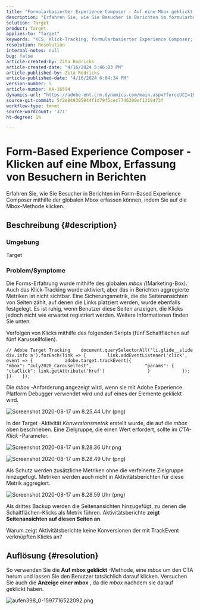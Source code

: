 ```yaml
---
title: "Formularbasierter Experience Composer - Auf eine Mbox geklickt, erfasst keine Besucher in Berichten"
description: "Erfahren Sie, wie Sie Besucher in Berichten im formularbasierten Experience Composer mithilfe der globalen Mbox erfassen können, indem Sie auf die Mbox-Methode klicken."
solution: Target
product: Target
applies-to: "Target"
keywords: "KCS, Klick-Tracking, formularbasierter Experience Composer, Mbox"
resolution: Resolution
internal-notes: null
bug: false
article-created-by: Zita Rodricks
article-created-date: "4/16/2024 5:46:03 PM"
article-published-by: Zita Rodricks
article-published-date: "4/16/2024 6:04:34 PM"
version-number: 5
article-number: KA-16594
dynamics-url: "https://adobe-ent.crm.dynamics.com/main.aspx?forceUCI=1&pagetype=entityrecord&etn=knowledgearticle&id=748a822b-19fc-ee11-a1ff-6045bd0065b6"
source-git-commit: 5f2e849305944f1d79f5cec7746300ef1319473f
workflow-type: tm+mt
source-wordcount: '371'
ht-degree: 1%

---
```


# Form-Based Experience Composer - Klicken auf eine Mbox, Erfassung von Besuchern in Berichten


Erfahren Sie, wie Sie Besucher in Berichten im Form-Based Experience Composer mithilfe der globalen Mbox erfassen können, indem Sie auf die Mbox-Methode klicken.

## Beschreibung {#description}


### <b>Umgebung</b>

Target

### <b>Problem/Symptome</b>

Die Forms-Erfahrung wurde mithilfe des globalen *mbox (*(Marketing-Box). Auch das Klick-Tracking wurde aktiviert, aber das in Berichten aggregierte Metriken ist nicht sichtbar. Eine Sicherungsmetrik, die die Seitenansichten von Seiten zählt, auf denen die Links platziert werden, wurde ebenfalls festgelegt. Es ist ruhig, wenn Benutzer diese Seiten anzeigen, die Klicks jedoch nicht wie erwartet registriert werden. Weitere Informationen finden Sie unten.



Verfolgen von Klicks mithilfe des folgenden Skripts (fünf Schaltflächen auf fünf Karussellfolien).




```
// Adobe Target Tracking    document.querySelectorAll('li.glide__slide div.info a').forEach(link => {        link.addEventListener('click', event => {            adobe.target.trackEvent({                    "mbox": "July2020_CarouselTest",                    "params": {                    "ctaClick": link.getAttribute('href')                }            });        })    });
```




Die *mbox* -Anforderung angezeigt wird, wenn sie mit Adobe Experience Platform Debugger verwendet wird und auf eines der Elemente geklickt wird.



![Screenshot 2020-08-17 um 8.25.44 Uhr (png)](https://experienceleaguecommunities.adobe.com/t5/image/serverpage/image-id/26222i8EFBFA8432501D9E/image-size/medium?v=1.0&amp;amp;px=400 "Screenshot 2020-08-17 um 8.25.44 Uhr (png)")



In der Target -Aktivität *Konversionsmetrik* erstellt wurde, die auf die *mbox* oben beschrieben. Eine Zielgruppe, die einen Wert erfordert, sollte im *CTA-Klick* -Parameter.



![Screenshot 2020-08-17 um 8.28.36 Uhr.png](https://experienceleaguecommunities.adobe.com/t5/image/serverpage/image-id/26225i9E8B86819537BB25/image-size/medium?v=1.0&amp;amp;px=400 "Screenshot 2020-08-17 um 8.28.36 Uhr.png")

![Screenshot 2020-08-17 um 8.28.49 Uhr (png)](https://experienceleaguecommunities.adobe.com/t5/image/serverpage/image-id/26223i6D9AAA0A81236A58/image-size/medium?v=1.0&amp;amp;px=400 "Screenshot 2020-08-17 um 8.28.49 Uhr (png)")



Als Schutz werden zusätzliche Metriken ohne die verfeinerte Zielgruppe hinzugefügt. Metriken werden auch nicht in Aktivitätsberichten für diese Metrik aggregiert.



![Screenshot 2020-08-17 um 8.28.59 Uhr (png)](https://experienceleaguecommunities.adobe.com/t5/image/serverpage/image-id/26224iFF036B11B2E932FC/image-size/medium?v=1.0&amp;amp;px=400 "Screenshot 2020-08-17 um 8.28.59 Uhr (png)")



Als drittes Backup werden die Seitenansichten hinzugefügt, zu denen die Schaltflächen-Klicks als Metrik führen. Aktivitätsberichte <b>zeigt Seitenansichten auf diesen Seiten an</b>.



Warum zeigt Aktivitätsberichte keine Konversionen der mit TrackEvent verknüpften Klicks an?


## Auflösung {#resolution}


So verwenden Sie die <b>Auf mbox geklickt</b> -Methode, eine *mbox* um den CTA herum und lassen Sie den Benutzer tatsächlich darauf klicken. Versuchen Sie auch die <b>Anzeige einer mbox</b> , da die *mbox* nachdem sie darauf geklickt haben.



![aufen398_0-1597716522092.png](https://experienceleaguecommunities.adobe.com/t5/image/serverpage/image-id/26237i01409F8DF7D2F948/image-size/medium?v=1.0&amp;amp;px=400)


